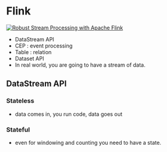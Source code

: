 # Flink

[![Robust Stream Processing with Apache Flink](https://img.youtube.com/vi/fstKKxvY23c/0.jpg)](https://www.youtube.com/watch?v=fstKKxvY23c)


- DataStream API
 - CEP : event processing
 - Table  : relation
- Dataset API
- In real world, you are going to have a stream of data.


## DataStream API

### Stateless 
 - data comes in, you run code, data goes out
 
### Stateful
 - even for windowing and counting you need to have a state.
 
 
